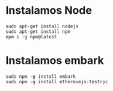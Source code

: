 # Instalamos Node
```
sudo apt-get install nodejs
sudo apt-get install npm
npm i -g npm@latest
```

# Instalamos embark
```
sudo npm -g install embark
sudo npm -g install ethereumjs-testrpc
```
